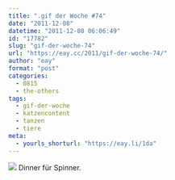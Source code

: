 ```yaml
---
title: ".gif der Woche #74"
date: "2011-12-08"
datetime: "2011-12-08 06:06:49"
id: "17782"
slug: "gif-der-woche-74"
url: "https://eay.cc/2011/gif-der-woche-74/"
author: "eay"
format: "post"
categories:
  - 0815
  - the-others
tags:
  - gif-der-woche
  - katzencontent
  - tanzen
  - tiere
meta:
  - yourls_shorturl: "https://eay.li/1da"
---
```


![](https://eay.cc/uploads/2011/catdance.gif) Dinner für Spinner.
